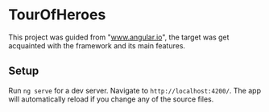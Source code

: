 # TourOfHeroes

This project was guided from "www.angular.io", the target was get acquainted with the framework and its main features.

## Setup

Run `ng serve` for a dev server. Navigate to `http://localhost:4200/`. The app will automatically reload if you change any of the source files.
